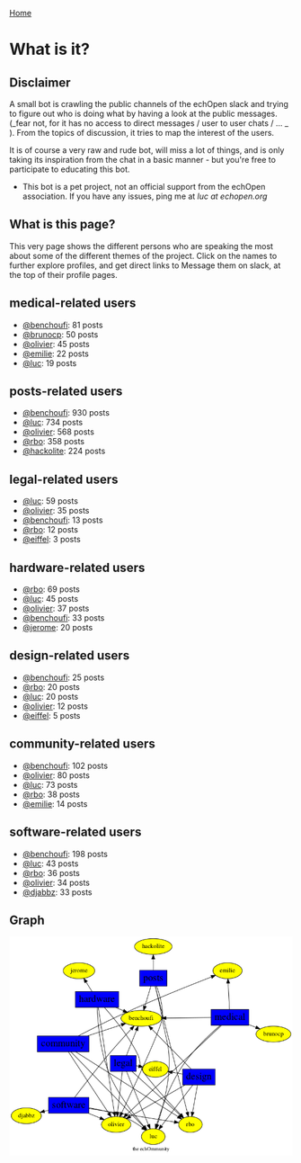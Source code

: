 [Home](https://kelu124.github.io/echommunity/)

# What is it?

## Disclaimer 

 A small bot is crawling the public channels of the echOpen slack and trying to figure out who is doing what by having a look at the public messages. (_fear not, for it has no access to direct messages / user to user chats / ... _ ). From the topics of discussion, it tries to map the interest of the users.

 It is of course a very raw and rude bot, will miss a lot of things, and is only taking its inspiration from the chat in a basic manner - but you're free to participate to educating this bot. 

* This bot is a pet project, not an official support from the echOpen association. If you have any issues, ping me at _luc at echopen.org_

## What is this page?

This very page shows the different persons who are speaking the most about some of the different themes of the project.
 Click on the names to further explore profiles, and get direct links to Message them on slack, at the top of their profile pages.

## medical-related users

* [@benchoufi](./U0B47KC3S.md): 81 posts
* [@brunocp](./U33817K25.md): 50 posts
* [@olivier](./U04DFTZ7D.md): 45 posts
* [@emilie](./U0FN1B8KD.md): 22 posts
* [@luc](./U0AAL4W13.md): 19 posts

## posts-related users

* [@benchoufi](./U0B47KC3S.md): 930 posts
* [@luc](./U0AAL4W13.md): 734 posts
* [@olivier](./U04DFTZ7D.md): 568 posts
* [@rbo](./U38HVMZ6K.md): 358 posts
* [@hackolite](./U20C8CKTL.md): 224 posts

## legal-related users

* [@luc](./U0AAL4W13.md): 59 posts
* [@olivier](./U04DFTZ7D.md): 35 posts
* [@benchoufi](./U0B47KC3S.md): 13 posts
* [@rbo](./U38HVMZ6K.md): 12 posts
* [@eiffel](./U3GHS132Q.md): 3 posts

## hardware-related users

* [@rbo](./U38HVMZ6K.md): 69 posts
* [@luc](./U0AAL4W13.md): 45 posts
* [@olivier](./U04DFTZ7D.md): 37 posts
* [@benchoufi](./U0B47KC3S.md): 33 posts
* [@jerome](./U07UEJC2H.md): 20 posts

## design-related users

* [@benchoufi](./U0B47KC3S.md): 25 posts
* [@rbo](./U38HVMZ6K.md): 20 posts
* [@luc](./U0AAL4W13.md): 20 posts
* [@olivier](./U04DFTZ7D.md): 12 posts
* [@eiffel](./U3GHS132Q.md): 5 posts

## community-related users

* [@benchoufi](./U0B47KC3S.md): 102 posts
* [@olivier](./U04DFTZ7D.md): 80 posts
* [@luc](./U0AAL4W13.md): 73 posts
* [@rbo](./U38HVMZ6K.md): 38 posts
* [@emilie](./U0FN1B8KD.md): 14 posts

## software-related users

* [@benchoufi](./U0B47KC3S.md): 198 posts
* [@luc](./U0AAL4W13.md): 43 posts
* [@rbo](./U38HVMZ6K.md): 36 posts
* [@olivier](./U04DFTZ7D.md): 34 posts
* [@djabbz](./U2PFHNN3C.md): 33 posts

## Graph 

![](images/Intro.png)